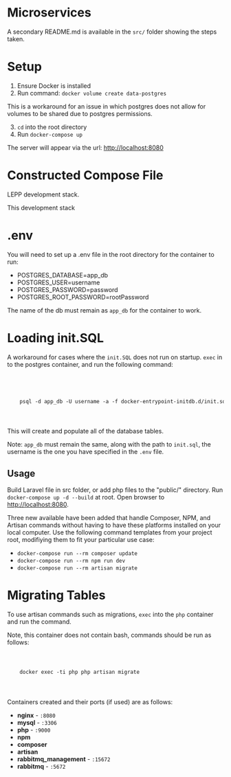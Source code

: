 # Microservices 

A secondary README.md is available in the `src/` folder showing the
steps taken. 

# Setup
1. Ensure Docker is installed
2. Run command: 
    `docker volume create data-postgres`

This is a workaround for an issue in which postgres does not allow
for volumes to be shared due to postgres permissions. 

3. `cd` into the root directory
4. Run `docker-compose up`

The server will appear via the url: [http://localhost:8080](http://localhost:8080)

# Constructed Compose File
LEPP development stack.

This development stack

# .env

You will need to set up a .env file in the root directory for the container to run:

- POSTGRES_DATABASE=app_db
- POSTGRES_USER=username
- POSTGRES_PASSWORD=password
- POSTGRES_ROOT_PASSWORD=rootPassword

The name of the db must remain as `app_db` for the container to work.

# Loading init.SQL 

A workaround for cases where the `init.SQL` does not run on startup.
`exec` in to the postgres container, and run the following command:<br /><br />

<code>
    <pre>
    psql -d app_db -U username -a -f docker-entrypoint-initdb.d/init.sql
    </pre>
</code>

This will create and populate all of the database tables. 

Note: `app_db` must remain the same, along with the path to `init.sql`, the username is the one you have specified in the `.env` file.

## Usage

Build Laravel file in src folder, or add php files to the "public/" directory. Run `docker-compose up -d --build` at root. Open browser to [http://localhost:8080](http://localhost:8080).

Three new available have been added that handle Composer, NPM, and Artisan commands without having to have these platforms installed on your local computer. Use the following command templates from your project root, modifiying them to fit your particular use case:

- `docker-compose run --rm composer update`
- `docker-compose run --rm npm run dev`
- `docker-compose run --rm artisan migrate` 

# Migrating Tables

To use artisan commands such as migrations, `exec` into the `php` container and run the command.

Note, this container does not contain bash, commands should be run as follows:

<code>
    <pre>
    docker exec -ti php php artisan migrate
    </pre>
</code>

Containers created and their ports (if used) are as follows:

- **nginx** - `:8080`
- **mysql** - `:3306`
- **php** - `:9000`
- **npm**
- **composer**
- **artisan**
- **rabbitmq_management** - `:15672`
- **rabbitmq** - `:5672`
